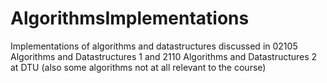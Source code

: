 # AlgorithmsImplementations
Implementations of algorithms and datastructures discussed in 02105 Algorithms and Datastructures 1 and 2110 Algorithms and Datastructures 2 at DTU (also some algorithms not at all relevant to the course)
